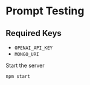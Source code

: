 # Prompt Testing

## Required Keys

- `OPENAI_API_KEY`
- `MONGO_URI`

Start the server
```
npm start
```

